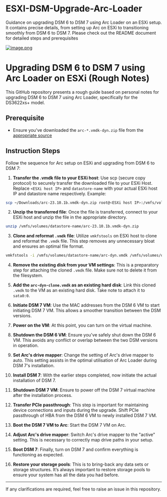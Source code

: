 # ESXI-DSM-Upgrade-Arc-Loader
Guidance on upgrading DSM 6 to DSM 7 using Arc Loader on an ESXi setup. It contains precise details, from setting up Arc on ESXi to transitioning smoothly from DSM 6 to DSM 7. Please check out the README document for detailed steps and prerequisites

[![image.png](https://i.postimg.cc/Hn9cbNY8/image.png)](https://postimg.cc/SYjxhDzm)

# Upgrading DSM 6 to DSM 7 using Arc Loader on ESXi (Rough Notes)

This GitHub repository presents a rough guide based on personal notes for upgrading DSM 6 to DSM 7 using Arc Loader, specifically for the DS3622xs+ model.

## Prerequisite

- Ensure you've downloaded the `arc-*.vmdk-dyn.zip` file from the [appropriate source](https://github.com/AuxXxilium/arc/releases)

## Instruction Steps
Follow the sequence for Arc setup on ESXi and upgrading from DSM 6 to DSM 7:

1. **Transfer the .vmdk file to your ESXi host**: Use scp (secure copy protocol) to securely transfer the downloaded file to your ESXi Host. Replace `<ESXi host IP>` and `datastore-name` with your actual ESXi host IP and datastore name respectively. Example:
 ```bash
scp ~/Downloads/arc-23.10.1b.vmdk-dyn.zip root@<ESXi host IP>:/vmfs/volumes/datastore-name/
```

2. **Unzip the transferred file**: Once the file is transferred, connect to your ESXi host and unzip the file in the appropriate directory. 
```bash
unzip /vmfs/volumes/datastore-name/arc-23.10.1b.vmdk-dyn.zip
```

3. **Clone and reformat `.vmdk` file**: Utilize `vmkfstools` on ESXi host to clone and reformat the `.vmdk` file. This step removes any unnecessary bloat and ensures an optimal file format. 
```bash
vmkfstools -i /vmfs/volumes/datastore-name/arc-dyn.vmdk /vmfs/volumes/datastore-name/arc-dyn-clone.vmdk -d thin
```

4. **Remove the existing disk from your VM settings**: This is a preparatory step for attaching the cloned `.vmdk` file. Make sure not to delete it from the filesystem.

5. **Add the `arc-dyn-clone.vmdk` as an existing hard disk**: Link this cloned `.vmdk` to the VM as an existing hard disk. Take note to attach it to `sata0:0`.

6. **Initiate DSM 7 VM**: Use the MAC addresses from the DSM 6 VM to start initiating DSM 7 VM. This allows a smoother transition between the DSM versions.

7. **Power on the VM**: At this point, you can turn on the virtual machine.

8. **Shutdown the DSM 6 VM**: Ensure you've safely shut down the DSM 6 VM. This avoids any conflict or overlap between the two DSM versions in operation.

9. **Set Arc's drive mapper**: Change the setting of Arc's drive mapper to auto. This setting assists in the optimal utilisation of Arc Loader during DSM 7's installation.

10. **Install DSM 7**: With the earlier steps completed, now initiate the actual installation of DSM 7.

11. **Shutdown DSM 7 VM**: Ensure to power off the DSM 7 virtual machine after the installation process.

12. **Transfer PCIe passthrough**: This step is important for maintaining device connections and inputs during the upgrade. Shift PCIe passthrough of HBA from the DSM 6 VM to newly installed DSM 7 VM.

13. **Boot the DSM 7 VM to Arc**: Start the DSM 7 VM on Arc.

14. **Adjust Arc's drive mapper**: Switch Arc's drive mapper to the "active" setting. This is necessary to correctly map drive paths in your setup.

15. **Boot DSM 7**: Finally, turn on DSM 7 and confirm everything is functioning as expected.

16. **Restore your storage pools**: This is to bring-back any data sets or storage structures. It’s always important to restore storage pools to ensure your system has all the data you had before.

---

If any clarifications are required, feel free to raise an issue in this repository.
